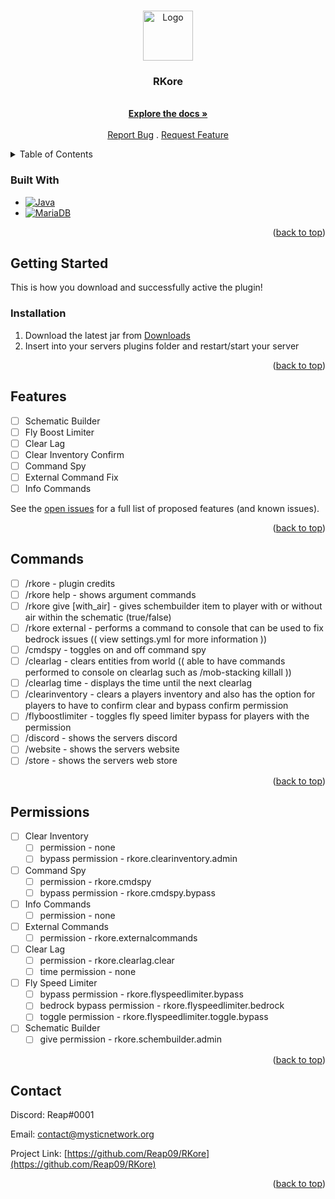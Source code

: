 <a name="readme-top"></a>

<!-- PROJECT LOGO -->
<br />
<div align="center">
  <a href="https://github.com/Reap09/RKore">
    <img src="images/logo.png" alt="Logo" width="80" height="80">
  </a>

<h3 align="center">RKore</h3>

  <p align="center">
    <br />
    <a href="https://github.com/Reap_9/RKore"><strong>Explore the docs »</strong></a>
    <br />
    <br />
    <a href="https://github.com/Reap09/RKore/issues">Report Bug</a>
    .
    <a href="https://github.com/Reap09/RKore/issues">Request Feature</a>
  </p>
</div>

<!-- TABLE OF CONTENTS -->
<details>
  <summary>Table of Contents</summary>
  <ol>
    <li>
      <ul>
        <li><a href="#built-with">Built With</a></li>
      </ul>
    </li>
    <li>
      <a href="#getting-started">Getting Started</a>
      <ul>
        <li><a href="#installation">Installation</a></li>
      </ul>
    </li>
    <li><a href="#features">Features</a></li>
    <li><a href="#commands">Commands</a></li>
    <li><a href="#permissions">Permissions</a></li>
    <li><a href="#contact">Contact</a></li>
    <li><a href="#how-to-use">How to Use</a></li>
  </ol>
</details>

<!-- BUILT WITH -->
### Built With

* [![Java][Java.com]][Java-url]
* [![MariaDB][Mariadb.org]][Mariadb-url]

<p align="right">(<a href="#readme-top">back to top</a>)</p>



<!-- GETTING STARTED -->
## Getting Started

This is how you download and successfully active the plugin!

<!-- INSTALLATION -->
### Installation

1. Download the latest jar from [Downloads](https://discord.gg/ADUPEArnb6)
2. Insert into your servers plugins folder and restart/start your server

<p align="right">(<a href="#readme-top">back to top</a>)</p>




<!-- FEATURES -->
## Features

- [ ] Schematic Builder
- [ ] Fly Boost Limiter
- [ ] Clear Lag
- [ ] Clear Inventory Confirm
- [ ] Command Spy
- [ ] External Command Fix
- [ ] Info Commands

See the [open issues](https://github.com/Reap09/RKore/issues) for a full list of proposed features (and known issues).

<p align="right">(<a href="#readme-top">back to top</a>)</p>

<!-- Commands -->
## Commands

- [ ] /rkore - plugin credits
- [ ] /rkore help - shows argument commands
- [ ] /rkore give <player> <schematic> [with_air] - gives schembuilder item to player with or without air within the schematic (true/false)
- [ ] /rkore external <cmd> - performs a command to console that can be used to fix bedrock issues (( view settings.yml for more information ))
- [ ] /cmdspy - toggles on and off command spy
- [ ] /clearlag - clears entities from world (( able to have commands performed to console on clearlag such as /mob-stacking killall ))
- [ ] /clearlag time - displays the time until the next clearlag
- [ ] /clearinventory - clears a players inventory and also has the option for players to have to confirm clear and bypass confirm permission
- [ ] /flyboostlimiter - toggles fly speed limiter bypass for players with the permission
- [ ] /discord - shows the servers discord
- [ ] /website - shows the servers website
- [ ] /store - shows the servers web store

<p align="right">(<a href="#readme-top">back to top</a>)</p>

<!-- Permissions -->
## Permissions

- [ ] Clear Inventory
  - [ ] permission - none
  - [ ] bypass permission - rkore.clearinventory.admin
- [ ] Command Spy
  - [ ] permission - rkore.cmdspy
  - [ ] bypass permission - rkore.cmdspy.bypass
- [ ] Info Commands
  - [ ] permission - none
- [ ] External Commands
  - [ ] permission - rkore.externalcommands
- [ ] Clear Lag 
  - [ ] permission - rkore.clearlag.clear
  - [ ] time permission - none
- [ ] Fly Speed Limiter
  - [ ] bypass permission - rkore.flyspeedlimiter.bypass
  - [ ] bedrock bypass permission - rkore.flyspeedlimiter.bedrock
  - [ ] toggle permission - rkore.flyspeedlimiter.toggle.bypass
- [ ] Schematic Builder
  - [ ] give permission - rkore.schembuilder.admin

<p align="right">(<a href="#readme-top">back to top</a>)</p>

<!-- CONTACT -->
## Contact

Discord: Reap#0001

Email: contact@mysticnetwork.org

Project Link: [https://github.com/Reap09/RKore](https://github.com/Reap09/RKore)

<p align="right">(<a href="#readme-top">back to top</a>)</p>


<!-- MARKDOWN LINKS & IMAGES -->
<!-- https://www.markdownguide.org/basic-syntax/#reference-style-links -->
[product-screenshot]: images/screenshot.png
[Mariadb.org]: https://img.shields.io/badge/MariaDB-003545?style=for-the-badge&logo=mariadb&logoColor=white
[Mariadb-url]: https://mariadb.org/
[Java.com]: https://img.shields.io/badge/Java-f89820?style=for-the-badge&logo=openjdk&logoColor=white
[Java-url]: https://www.java.com/en/
